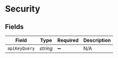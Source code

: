 # Security


## Fields

| Field              | Type               | Required           | Description        |
| ------------------ | ------------------ | ------------------ | ------------------ |
| `apiKeyQuery`      | *string*           | :heavy_minus_sign: | N/A                |